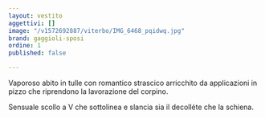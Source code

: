 ```yaml
---
layout: vestito
aggettivi: []
image: "/v1572692887/viterbo/IMG_6468_pqidwq.jpg"
brand: gaggioli-sposi
ordine: 1
published: false

---
```

Vaporoso abito in tulle con romantico strascico arricchito da applicazioni in pizzo che riprendono la lavorazione del corpino.

Sensuale scollo a V che sottolinea e slancia sia il decolléte che la schiena.
